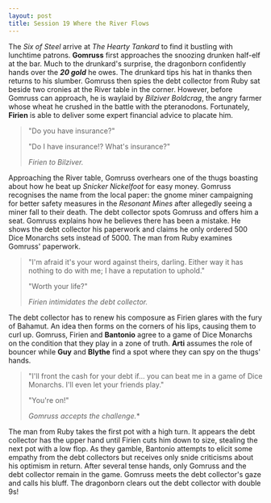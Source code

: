 ```yaml
---
layout: post
title: Session 19 Where the River Flows
---
```


The *Six of Steel* arrive at *The Hearty Tankard* to find it bustling with lunchtime patrons. **Gomruss** first approaches the snoozing drunken half-elf at the bar. Much to the drunkard's surprise, the dragonborn confidently hands over the ***20 gold*** he owes. The drunkard tips his hat in thanks then returns to his slumber. Gomruss then spies the debt collector from Ruby sat beside two cronies at the River table in the corner. However, before Gomruss can approach, he is waylaid by *Bilziver Boldcrag*, the angry farmer whose wheat he crushed in the battle with the pteranodons. Fortunately, **Firien** is able to deliver some expert financial advice to placate him.

> "Do you have insurance?"
>
> "Do I have insurance!? What's insurance?"
>
> *Firien to Bilziver.*

Approaching the River table, Gomruss overhears one of the thugs boasting about how he beat up *Snicker Nickelfoot* for easy money. Gomruss recognises the name from the local paper: the gnome miner campaigning for better safety measures in the *Resonant Mines* after allegedly seeing a miner fall to their death. The debt collector spots Gomruss and offers him a seat. Gomruss explains how he believes there has been a mistake. He shows the debt collector his paperwork and claims he only ordered 500 Dice Monarchs sets instead of 5000. The man from Ruby examines Gomruss' paperwork.

> "I'm afraid it's your word against theirs, darling. Either way it has nothing to do with me; I have a reputation to uphold."
>
> "Worth your life?"
>
> *Firien intimidates the debt collector.*

The debt collector has to renew his composure as Firien glares with the fury of Bahamut. An idea then forms on the corners of his lips, causing them to curl up. Gomruss, Firien and **Bantonio** agree to a game of Dice Monarchs on the condition that they play in a zone of truth. **Arti** assumes the role of bouncer while **Guy** and **Blythe** find a spot where they can spy on the thugs' hands.

> "I'll front the cash for your debt if... you can beat me in a game of Dice Monarchs. I'll even let your friends play."
>
> "You're on!"
>
> *Gomruss accepts the challenge.**

The man from Ruby takes the first pot with a high turn. It appears the debt collector has the upper hand until Firien cuts him down to size, stealing the next pot with a low flop. As they gamble, Bantonio attempts to elicit some empathy from the debt collectors but receives only snide criticisms about his optimism in return. After several tense hands, only Gomruss and the debt collector remain in the game. Gomruss meets the debt collector's gaze and calls his bluff. The dragonborn clears out the debt collector with double 9s!
